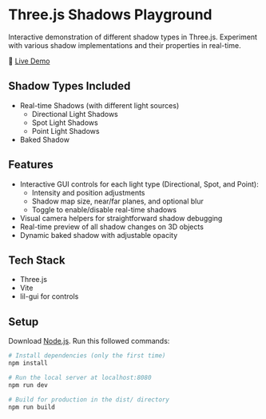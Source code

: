 # Three.js Shadows Playground

Interactive demonstration of different shadow types in Three.js. Experiment with various shadow implementations and their properties in real-time.

🔗 [Live Demo](https://threejs-shadows-playground.netlify.app/)

## Shadow Types Included
- Real-time Shadows (with different light sources)
  - Directional Light Shadows
  - Spot Light Shadows
  - Point Light Shadows
- Baked Shadow

## Features
- Interactive GUI controls for each light type (Directional, Spot, and Point):
  - Intensity and position adjustments
  - Shadow map size, near/far planes, and optional blur
  - Toggle to enable/disable real-time shadows
- Visual camera helpers for straightforward shadow debugging
- Real-time preview of all shadow changes on 3D objects
- Dynamic baked shadow with adjustable opacity

## Tech Stack
- Three.js
- Vite
- lil-gui for controls

## Setup
Download [Node.js](https://nodejs.org/en/download/).
Run this followed commands:

```bash
# Install dependencies (only the first time)
npm install

# Run the local server at localhost:8080
npm run dev

# Build for production in the dist/ directory
npm run build
